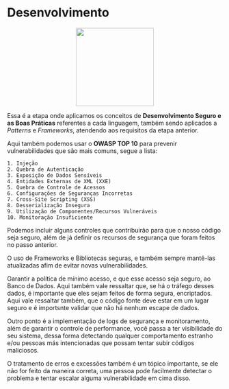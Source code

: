 # Desenvolvimento 

<p align="center">  
<img src="https://media.giphy.com/media/7TcdtHOCxo3meUvPgj/giphy.gif" width="182"/>

</p>


Essa é a etapa onde aplicamos os conceitos de **Desenvolvimento Seguro e as Boas Práticas** referentes a cada linguagem, também sendo aplicados a *Patterns* e *Frameworks*, atendendo aos requisitos da etapa anterior. 

Aqui também podemos usar o **OWASP TOP 10** para prevenir vulnerabilidades que são mais comuns, segue a lista: 

    1. Injeção
    2. Quebra de Autenticação
    3. Exposição de Dados Sensíveis
    4. Entidades Externas de XML (XXE)
    5. Quebra de Controle de Acessos
    6. Configurações de Seguranças Incorretas 
    7. Cross-Site Scripting (XSS)
    8. Desserialização Insegura 
    9. Utilização de Componentes/Recursos Vulneráveis 
    10. Monitoração Insuficiente 

Podemos incluir alguns controles que contribuirão para que o nosso código seja seguro, além de já definir os recursos de segurança que foram feitos no passo anterior. 

O uso de Frameworks e Bibliotecas seguras, e também sempre mantê-las atualizadas afim de evitar novas vulnerabilidades. 

Garantir a política de mínimo acesso, e que esse acesso seja seguro, ao Banco de Dados. Aqui também vale ressaltar que, se há o tráfego desses dados, é importante que eles sejam feitos de forma segura, encriptados. Aqui vale ressaltar também, que o código fonte deve estar em um lugar seguro e é importsnte validar que não há nenhum escape de dados. 

Outro ponto é a implementação de logs de segurança e monitoramento, além de garantir o controle de performance, você passa a ter visibilidade do seu sistema, dessa forma detectando qualquer comportamento estranho e/ou pessoas más intencionadas que possam tentar subir códigos maliciosos. 

O tratamento de erros e excessões também é um tópico importante, se ele não for feito da maneira correta, uma pessoa pode facilmente detectar o problema e tentar escalar alguma vulnerabilidade em cima disso. 
